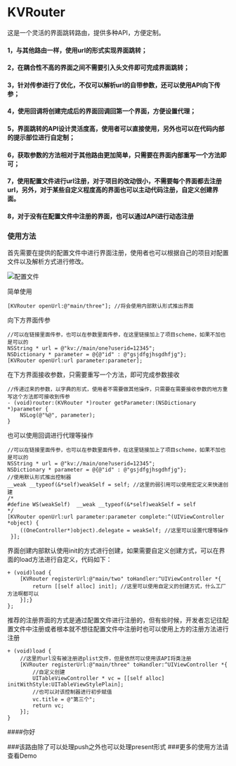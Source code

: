 # KVRouter
这是一个灵活的界面跳转路由，提供多种API，方便定制。

#### 1，与其他路由一样，使用url的形式实现界面跳转；
#### 2，在耦合性不高的界面之间不需要引入头文件即可完成界面跳转；
#### 3，针对传参进行了优化，不仅可以解析url的自带参数，还可以使用API向下传参；
#### 4，使用回调将创建完成后的界面回调回第一个界面，方便设置代理；
#### 5，界面跳转的API设计灵活度高，使用者可以直接使用，另外也可以在代码内部的提示部位进行自定制；
#### 6，获取参数的方法相对于其他路由更加简单，只需要在界面内部重写一个方法即可；
#### 7，使用配置文件进行url注册，对于项目的改动很小，不需要每个界面都去注册url，另外，对于某些自定义程度高的界面也可以主动代码注册，自定义创建界面。
#### 8，对于没有在配置文件中注册的界面，也可以通过API进行动态注册

### 使用方法
首先需要在提供的配置文件中进行界面注册，使用者也可以根据自己的项目对配置文件以及解析方式进行修改。


![配置文件](https://raw.githubusercontent.com/kevin930119/KVRouter/master/peizhiwenjian.png)

简单使用
```
[KVRouter openUrl:@"main/three"]; //将会使用内部默认形式推出界面
```
向下方界面传参
```
//可以在链接里面传参，也可以在参数里面传参，在这里链接加上了项目scheme，如果不加也是可以的
NSString * url = @"kv://main/one?userid=12345";
NSDictionary * parameter = @{@"id" : @"gsjdfgjhsgdhfjg"};
[KVRouter openUrl:url parameter:parameter];
```
在下方界面接收参数，只需要重写一个方法，即可完成参数接收
```
//传递过来的参数，以字典的形式，使用者不需要做其他操作，只需要在需要接收参数的地方重写这个方法即可接收到传参
- (void)router:(KVRouter *)router getParameter:(NSDictionary *)parameter {
    NSLog(@"%@", parameter);
}
```
也可以使用回调进行代理等操作
```
//可以在链接里面传参，也可以在参数里面传参，在这里链接加上了项目scheme，如果不加也是可以的
NSString * url = @"kv://main/one?userid=12345";
NSDictionary * parameter = @{@"id" : @"gsjdfgjhsgdhfjg"};
//使用默认形式推出控制器
__weak __typeof(&*self)weakSelf = self; //这里的弱引用可以使用宏定义来快速创建
/*
#define WS(weakSelf)  __weak __typeof(&*self)weakSelf = self
*/
[KVRouter openUrl:url parameter:parameter complete:^(UIViewController *object) {
    ((OneController*)object).delegate = weakSelf; //这里可以设置代理等操作
 }];
```
界面创建内部默认使用init的方式进行创建，如果需要自定义创建方式，可以在界面的load方法进行自定义，代码如下：
```
+ (void)load {
    [KVRouter registerUrl:@"main/two" toHandler:^UIViewController *{
        return [[self alloc] init]; //这里可以使用自定义的创建方式，什么工厂方法啊都可以
    }];}
};
```
推荐的注册界面的方式是通过配置文件进行注册的，但有些时候，开发者忘记往配置文件中注册或者根本就不想往配置文件中注册时也可以使用上方的注册方法进行注册
```
+ (void)load {
    //这里的url没有被注册进plist文件，但是依然可以使用该API将类注册
    [KVRouter registerUrl:@"main/three" toHandler:^UIViewController *{
        //自定义创建
        UITableViewController * vc = [[self alloc] initWithStyle:UITableViewStylePlain];
        //也可以对该控制器进行初步赋值
        vc.title = @"第三个";
        return vc;
    }];
}
```

####你好

###该路由除了可以处理push之外也可以处理present形式
###更多的使用方法请查看Demo
